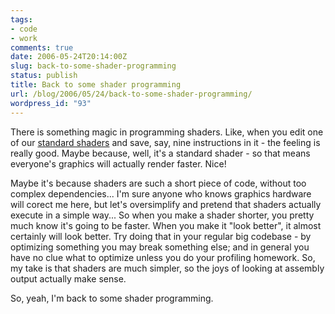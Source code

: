 ```yaml
---
tags:
- code
- work
comments: true
date: 2006-05-24T20:14:00Z
slug: back-to-some-shader-programming
status: publish
title: Back to some shader programming
url: /blog/2006/05/24/back-to-some-shader-programming/
wordpress_id: "93"
---
```


There is something magic in programming shaders. Like, when you edit one of our [standard shaders](http://unity3d.com/support/documentation/Components/Built-in%20Shader%20Guide.html) and save, say, nine instructions in it - the feeling is really good. Maybe because, well, it's a standard shader - so that means everyone's graphics will actually render faster. Nice!

Maybe it's because shaders are such a short piece of code, without too complex dependencies... I'm sure anyone who knows graphics hardware will corect me here, but let's oversimplify and pretend that shaders actually execute in a simple way... So when you make a shader shorter, you pretty much know it's going to be faster. When you make it "look better", it almost certainly will look better. Try doing that in your regular big codebase - by optimizing something you may break something else; and in general you have no clue what to optimize unless you do your profiling homework. So, my take is that shaders are much simpler, so the joys of looking at assembly output actually make sense.

So, yeah, I'm back to some shader programming.
